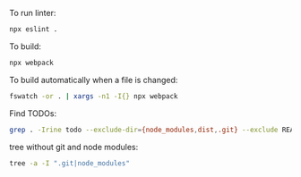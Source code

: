 To run linter:
```bash
npx eslint .
```

To build:
```bash
npx webpack
```

To build automatically when a file is changed:
```bash
fswatch -or . | xargs -n1 -I{} npx webpack
```

Find TODOs:
```bash
grep . -Irine todo --exclude-dir={node_modules,dist,.git} --exclude README.md
```

tree without git and node modules:
```bash
tree -a -I ".git|node_modules"
```
